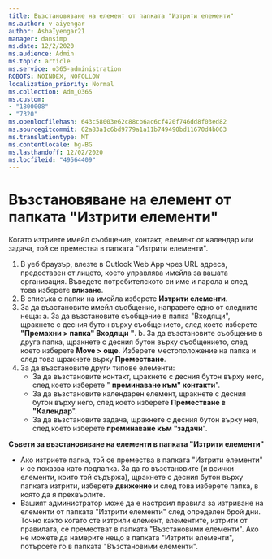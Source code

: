 ```yaml
---
title: Възстановяване на елемент от папката "Изтрити елементи"
ms.author: v-aiyengar
author: AshaIyengar21
manager: dansimp
ms.date: 12/2/2020
ms.audience: Admin
ms.topic: article
ms.service: o365-administration
ROBOTS: NOINDEX, NOFOLLOW
localization_priority: Normal
ms.collection: Adm_O365
ms.custom:
- "1800008"
- "7320"
ms.openlocfilehash: 643c58003e62c88cb6ac6cf420f746dd8f03ed82
ms.sourcegitcommit: 62a83a1c6bd9779a1a11b749490bd11670d4b063
ms.translationtype: MT
ms.contentlocale: bg-BG
ms.lasthandoff: 12/02/2020
ms.locfileid: "49564409"
---
```

# <a name="recover-an-item-from-your-deleted-items-folder"></a>Възстановяване на елемент от папката "Изтрити елементи"

Когато изтриете имейл съобщение, контакт, елемент от календар или задача, той се премества в папката "Изтрити елементи".

1. В уеб браузър, влезте в Outlook Web App чрез URL адреса, предоставен от лицето, което управлява имейла за вашата организация. Въведете потребителското си име и парола и след това изберете **влизане**.
1. В списъка с папки на имейла изберете **Изтрити елементи**.
1. За да възстановите имейл съобщение, направете едно от следните неща: a. За да възстановите съобщение в папка "Входящи", щракнете с десния бутон върху съобщението, след което изберете **"Премахни > папка" Входящи "**.
    b. За да възстановите съобщение в друга папка, щракнете с десния бутон върху съобщението, след което изберете **Move > още**. Изберете местоположение на папка и след това щракнете върху **Преместване**.
4. За да възстановите други типове елементи:
    - За да възстановите контакт, щракнете с десния бутон върху него, след което изберете " **преминаване към" контакти**".
    - За да възстановите календарен елемент, щракнете с десния бутон върху него, след което изберете **Преместване в "Календар**".
    - За да възстановите задача, щракнете с десния бутон върху нея, след което изберете **преминаване към "задачи**".

**Съвети за възстановяване на елементи в папката "Изтрити елементи"**

- Ако изтриете папка, той се премества в папката "Изтрити елементи" и се показва като подпапка. За да го възстановите (и всички елементи, които той съдържа), щракнете с десния бутон върху папката изтрити, изберете **движение** и след това изберете папка, в която да я прехвърлите.
- Вашият администратор може да е настроил правила за изтриване на елементи от папката "Изтрити елементи" след определен брой дни. Точно както когато сте изтрили елемент, елементите, изтрити от правилата, се преместват в папката "Възстановими елементи". Ако не можете да намерите нещо в папката "Изтрити елементи", потърсете го в папката "Възстановими елементи".
